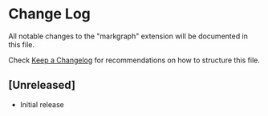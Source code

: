 # Change Log

All notable changes to the "markgraph" extension will be documented in this file.

Check [Keep a Changelog](http://keepachangelog.com/) for recommendations on how to structure this file.

## [Unreleased]

- Initial release